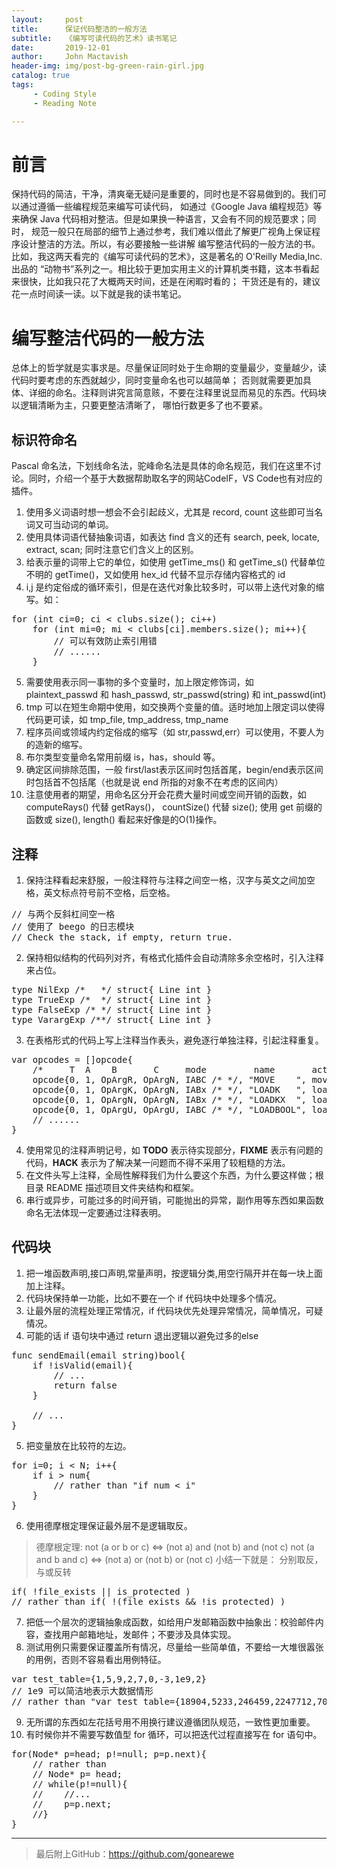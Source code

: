 ```yaml
---
layout:     post
title:      保证代码整洁的一般方法
subtitle:   《编写可读代码的艺术》读书笔记
date:       2019-12-01
author:     John Mactavish
header-img: img/post-bg-green-rain-girl.jpg
catalog: true
tags:
     - Coding Style
     - Reading Note

---
```

# 前言

保持代码的简洁，干净，清爽毫无疑问是重要的，同时也是不容易做到的。我们可以通过遵循一些编程规范来编写可读代码，
如通过《Google Java 编程规范》等来确保 Java 代码相对整洁。但是如果换一种语言，又会有不同的规范要求；同时，
规范一般只在局部的细节上通过参考，我们难以借此了解更广视角上保证程序设计整洁的方法。所以，有必要接触一些讲解
编写整洁代码的一般方法的书。比如，我这两天看完的《编写可读代码的艺术》，这是著名的 O'Reilly Media,Inc. 出品的
“动物书”系列之一。相比较于更加实用主义的计算机类书籍，这本书看起来很快，比如我只花了大概两天时间，还是在闲暇时看的；
干货还是有的，建议花一点时间读一读。以下就是我的读书笔记。

# 编写整洁代码的一般方法

总体上的哲学就是实事求是。尽量保证同时处于生命期的变量最少，变量越少，读代码时要考虑的东西就越少，同时变量命名也可以越简单；
否则就需要更加具体、详细的命名。注释则讲究言简意赅，不要在注释里说显而易见的东西。代码块以逻辑清晰为主，只要更整洁清晰了，
哪怕行数更多了也不要紧。

## 标识符命名

Pascal 命名法，下划线命名法，驼峰命名法是具体的命名规范，我们在这里不讨论。同时，介绍一个基于大数据帮助取名字的网站CodeIF，VS Code也有对应的插件。

1. 使用多义词语时想一想会不会引起歧义，尤其是 record, count 这些即可当名词又可当动词的单词。
2. 使用具体词语代替抽象词语，如表达 find 含义的还有 search, peek, locate, extract, scan; 同时注意它们含义上的区别。
3. 给表示量的词带上它的单位，如使用 getTime_ms() 和 getTime_s() 代替单位不明的 getTime()，又如使用 hex_id 代替不显示存储内容格式的 id
4. i,j 是约定俗成的循环索引，但是在迭代对象比较多时，可以带上迭代对象的缩写。如：

<pre>
for (int ci=0; ci < clubs.size(); ci++)
    for (int mi=0; mi < clubs[ci].members.size(); mi++){
        // 可以有效防止索引用错
        // ......
    }
</pre>

5. 需要使用表示同一事物的多个变量时，加上限定修饰词，如 plaintext_passwd 和 hash_passwd, str_passwd(string) 和 int_passwd(int)
6. tmp 可以在短生命期中使用，如交换两个变量的值。适时地加上限定词以使得代码更可读，如 tmp_file, tmp_address, tmp_name
7. 程序员间或领域内约定俗成的缩写（如 str,passwd,err）可以使用，不要人为的造新的缩写。
8. 布尔类型变量命名常用前缀 is，has，should 等。
9. 确定区间排除范围，一般 first/last表示区间时包括首尾，begin/end表示区间时包括首不包括尾（也就是说 end 所指的对象不在考虑的区间内）
10. 注意使用者的期望，用命名区分开会花费大量时间或空间开销的函数，如 computeRays() 代替 getRays()，
countSize() 代替 size(); 使用 get 前缀的函数或 size(), length() 看起来好像是的O(1)操作。

## 注释

1. 保持注释看起来舒服，一般注释符与注释之间空一格，汉字与英文之间加空格，英文标点符号前不空格，后空格。

<pre>
// 与两个反斜杠间空一格
// 使用了 beego 的日志模块
// Check the stack, if empty, return true.
</pre>

2. 保持相似结构的代码列对齐，有格式化插件会自动清除多余空格时，引入注释来占位。

<pre>
type NilExp /*   */ struct{ Line int }
type TrueExp /*  */ struct{ Line int }
type FalseExp /* */ struct{ Line int }
type VarargExp /**/ struct{ Line int }
</pre>

3. 在表格形式的代码上写上注释当作表头，避免逐行单独注释，引起注释重复。

<pre>
var opcodes = []opcode{
	/*     T  A    B       C     mode         name       action */
	opcode{0, 1, OpArgR, OpArgN, IABC /* */, "MOVE    ", move},     // R(A) := R(B)
	opcode{0, 1, OpArgK, OpArgN, IABx /* */, "LOADK   ", loadK},    // R(A) := Kst(Bx)
	opcode{0, 1, OpArgN, OpArgN, IABx /* */, "LOADKX  ", loadKx},   // R(A) := Kst(extra arg)
	opcode{0, 1, OpArgU, OpArgU, IABC /* */, "LOADBOOL", loadBool}, // R(A) := (bool)B; if (C) pc++
    // ......
}
</pre>

4. 使用常见的注释声明记号，如 **TODO** 表示待实现部分，**FIXME** 表示有问题的代码，**HACK** 表示为了解决某一问题而不得不采用了较粗糙的方法。
5. 在文件头写上注释，全局性解释我们为什么要这个东西，为什么要这样做；根目录 README 描述项目文件夹结构和框架。
6. 串行或异步，可能过多的时间开销，可能抛出的异常，副作用等东西如果函数命名无法体现一定要通过注释表明。

## 代码块

1. 把一堆函数声明,接口声明,常量声明，按逻辑分类,用空行隔开并在每一块上面加上注释。
2. 代码块保持单一功能，比如不要在一个 if 代码块中处理多个情况。
3. 让最外层的流程处理正常情况，if 代码块优先处理异常情况，简单情况，可疑情况。
4. 可能的话 if 语句块中通过 return 退出逻辑以避免过多的else

<pre>
func sendEmail(email string)bool{
    if !isValid(email){
        // ...
        return false
    }

    // ...
}
</pre>

5. 把变量放在比较符的左边。

<pre>
for i=0; i < N; i++{
    if i > num{
        // rather than "if num < i"
    } 
}
</pre>

6. 使用德摩根定理保证最外层不是逻辑取反。

> 德摩根定理:
> not (a or b or c) <=> (not a) and (not b) and (not c)
> not (a and b and c) <=> (not a) or (not b) or (not c)
> 小结一下就是： 分别取反，与或反转 

<pre>
if( !file_exists || is_protected )
// rather than if( !(file_exists && !is_protected) )
</pre>

7. 把低一个层次的逻辑抽象成函数，如给用户发邮箱函数中抽象出：校验邮件内容，查找用户邮箱地址，发邮件；不要涉及具体实现。
8. 测试用例只需要保证覆盖所有情况，尽量给一些简单值，不要给一大堆很嚣张的用例，否则不容易看出用例特征。

<pre>
var test_table={1,5,9,2,7,0,-3,1e9,2}
// 1e9 可以简洁地表示大数据情形
// rather than "var test_table={18904,5233,246459,2247712,7074,0,-39421}"
</pre>

9. 无所谓的东西如左花括号用不用换行建议遵循团队规范，一致性更加重要。
10. 有时候你并不需要写数值型 for 循环，可以把迭代过程直接写在 for 语句中。

<pre>
for(Node* p=head; p!=null; p=p.next){
    // rather than
    // Node* p= head;
    // while(p!=null){
    //    //...
    //    p=p.next;
    //}
}
</pre>

***  
> 最后附上GitHub：<https://github.com/gonearewe>